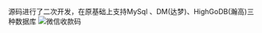 源码进行了二次开发，在原基础上支持MySql 、DM(达梦)、HighGoDB(瀚高)三种数据库
![微信收款码](https://github.com/zzccctv/kong/WechatIMG555.jpg)
